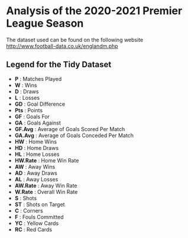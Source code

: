# Analysis of the 2020-2021 Premier League Season

The dataset used can be found on the following website http://www.football-data.co.uk/englandm.php

## Legend for the Tidy Dataset
 
- **P** : Matches Played
- **W** : Wins
- **D** : Draws
- **L** : Losses
- **GD** : Goal Difference
- **Pts** : Points
- **GF** : Goals For
- **GA** : Goals Against
- **GF.Avg** : Average of Goals Scored Per Match
- **GA.Avg** : Average of Goals Conceded Per Match
- **HW** : Home Wins
- **HD** : Home Draws
- **HL** : Home Losses
- **HW.Rate** : Home Win Rate
- **AW** : Away Wins
- **AD** : Away Draws
- **AL** : Away Losses
- **AW.Rate** : Away Win Rate
- **W.Rate** : Overall Win Rate
- **S** : Shots
- **ST** : Shots on Target
- **C** : Corners
- **F** : Fouls Committed
- **YC** : Yellow Cards
- **RC** : Red Cards

